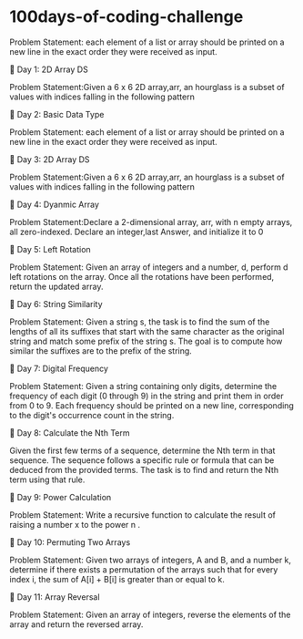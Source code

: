 # 100days-of-coding-challenge

Problem Statement: each element of a list or array should be printed on a new line in the exact order they were received as input.

📌 Day 1: 2D Array DS

Problem Statement:Given a 6 x 6 2D array,arr, an hourglass is a subset of values with indices falling in the following pattern


📌 Day 2: Basic Data Type

Problem Statement: each element of a list or array should be printed on a new line in the exact order they were received as input.

📌 Day 3: 2D Array DS

Problem Statement:Given a 6 x 6 2D array,arr, an hourglass is a subset of values with indices falling in the following pattern

📌 Day 4: Dyanmic Array 

Problem Statement:Declare a 2-dimensional array, arr, with n empty arrays, all zero-indexed. Declare an integer,last Answer, and initialize it to 0



📌 Day 5: Left Rotation

Problem Statement:
Given an array of integers and a number, d, perform d left rotations on the array. Once all the rotations have been performed, return the updated array.


📌 Day 6: String Similarity

Problem Statement: Given a string s, the task is to find the sum of the lengths of all its suffixes that start with the same character as the original string and match some prefix of the string s. The goal is to compute how similar the suffixes are to the prefix of the string.



📌 Day 7: Digital Frequency

Problem Statement: Given a string containing only digits, determine the frequency of each digit (0 through 9) in the string and print them in order from 0 to 9. Each frequency should be printed on a new line, corresponding to the digit's occurrence count in the string.



📌 Day 8: Calculate the Nth Term

Given the first few terms of a sequence, determine the Nth term in that sequence. The sequence follows a specific rule or formula that can be deduced from the provided terms. The task is to find and return the Nth term using that rule.


📌 Day 9: Power Calculation

Problem Statement:
Write a recursive function to calculate the result of raising a number x to the power n .


📌 Day 10: Permuting Two Arrays

Problem Statement:
Given two arrays of integers, A and B, and a number k, determine if there exists a permutation of the arrays such that for every index i, the sum of A[i] + B[i] is greater than or equal to k.


📌 Day 11: Array Reversal

Problem Statement:
Given an array of integers, reverse the elements of the array and return the reversed array.


